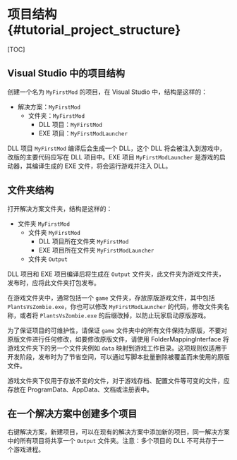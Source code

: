 # 项目结构 {#tutorial_project_structure}

[TOC]

## Visual Studio 中的项目结构

创建一个名为 `MyFirstMod` 的项目，在 Visual Studio 中，结构是这样的：

* 解决方案：`MyFirstMod`
  * 文件夹：`MyFirstMod`
    * DLL 项目：`MyFirstMod`
    * EXE 项目：`MyFirstModLauncher`

DLL 项目 `MyFirstMod` 编译后会生成一个 DLL，这个 DLL 将会被注入到游戏中，改版的主要代码应写在 DLL 项目中。EXE 项目 `MyFirstModLauncher` 是游戏的启动器，其编译生成的 EXE 文件，将会运行游戏并注入 DLL。

## 文件夹结构

打开解决方案文件夹，结构是这样的：

* 文件夹 `MyFirstMod`
  * 文件夹 `MyFirstMod`
    * DLL 项目所在文件夹 `MyFirstMod`
    * EXE 项目所在文件夹 `MyFirstModLauncher`
  * 文件夹 `Output`

DLL 项目和 EXE 项目编译后将生成在 `Output` 文件夹，此文件夹为游戏文件夹，发布时，应将此文件夹打包发布。

在游戏文件夹中，通常包括一个 `game` 文件夹，存放原版游戏文件，其中包括 `PlantsVsZombie.exe`，你也可以修改 `MyFirstModLauncher` 的代码，修改文件夹名称，或者将 `PlantsVsZombie.exe` 的后缀改掉，以防止玩家启动原版游戏。

为了保证项目的可维护性，请保证 `game` 文件夹中的所有文件保持为原版，不要对原版文件进行任何修改，如要修改原版文件，请使用 FolderMappingInterface 将游戏文件夹下的另一个文件夹例如 `data` 映射到游戏工作目录。这项规则仅适用于开发阶段，发布时为了节省空间，可以通过写脚本批量删除被覆盖而未使用的原版文件。

游戏文件夹下仅用于存放不变的文件，对于游戏存档、配置文件等可变的文件，应存放在 ProgramData、AppData、文档或注册表中。

## 在一个解决方案中创建多个项目

右键解决方案，新建项目，可以在现有的解决方案中添加新的项目，同一解决方案中的所有项目将共享一个 `Output` 文件夹。注意：多个项目的 DLL 不可共存于一个游戏进程。
